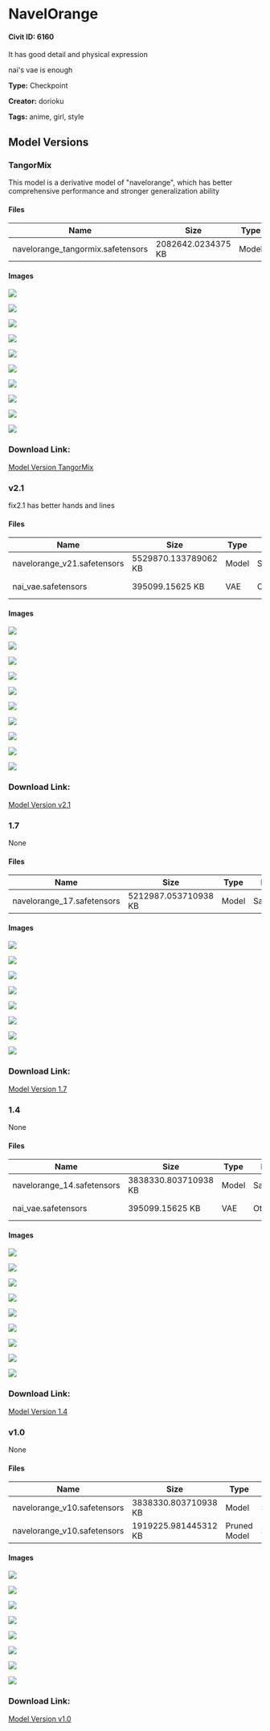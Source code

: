 # NavelOrange

#### Civit ID: 6160

<p>It has good detail and physical expression</p><p>nai's vae is enough</p>

**Type:** Checkpoint

**Creator:** dorioku

**Tags:** anime, girl, style

## Model Versions

### TangorMix

<p>This model is a derivative model of "navelorange", which has better comprehensive performance and stronger generalization ability</p>

#### Files

| Name | Size | Type | Format | Download Url | AutoV1 | AutoV2 | SHA256 | CRC32 | BLAKE3 |
| --- | --- | --- | --- | --- | --- | --- | --- | --- | --- |
| navelorange_tangormix.safetensors | 2082642.0234375 KB | Model | SafeTensor | https://civitai.com/api/download/models/72162 | A5813B9D | 80AAB7C281 | 80AAB7C28144AD7D6879C80FFB99BFB921D95F50D940C1F2700A11878E3D09B5 | A5D550B5 | 35F207FCA54EAD9E65539958788ED1FD7423E927787C07E719266ED018D7867A |

#### Images

<p><img src="https://image.civitai.com/xG1nkqKTMzGDvpLrqFT7WA/aff05114-9414-4e52-abf1-f51f30d0f3ee/width=450/805725.jpeg" /></p>

<p><img src="https://image.civitai.com/xG1nkqKTMzGDvpLrqFT7WA/6d1620a8-0f44-4486-8db2-cd8def7b8dfd/width=450/805740.jpeg" /></p>

<p><img src="https://image.civitai.com/xG1nkqKTMzGDvpLrqFT7WA/77130336-8cdc-4d2e-b172-bf432739bd53/width=450/805742.jpeg" /></p>

<p><img src="https://image.civitai.com/xG1nkqKTMzGDvpLrqFT7WA/80d18d30-c550-4d5a-8b88-e31f281f8148/width=450/805726.jpeg" /></p>

<p><img src="https://image.civitai.com/xG1nkqKTMzGDvpLrqFT7WA/bcbf0f3f-fd69-4afe-83a7-af5eb63deafc/width=450/805735.jpeg" /></p>

<p><img src="https://image.civitai.com/xG1nkqKTMzGDvpLrqFT7WA/d94734bc-06d4-4066-93be-49d1e199b547/width=450/805728.jpeg" /></p>

<p><img src="https://image.civitai.com/xG1nkqKTMzGDvpLrqFT7WA/66f0756c-c2ae-47cc-805d-b988742e888e/width=450/805733.jpeg" /></p>

<p><img src="https://image.civitai.com/xG1nkqKTMzGDvpLrqFT7WA/098d87b1-6392-4f2f-acea-b76ea39a9cb9/width=450/805738.jpeg" /></p>

<p><img src="https://image.civitai.com/xG1nkqKTMzGDvpLrqFT7WA/3cad408b-6152-47df-a5f0-b8e451a0f1c4/width=450/805739.jpeg" /></p>

<p><img src="https://image.civitai.com/xG1nkqKTMzGDvpLrqFT7WA/e2208f68-69b9-4c2f-8d0e-d8c1ea60be62/width=450/805729.jpeg" /></p>

### Download Link:

[Model Version TangorMix](https://civitai.com/api/download/models/72162)

### v2.1

<p>fix2.1 has better hands and lines</p>

#### Files

| Name | Size | Type | Format | Download Url | AutoV1 | AutoV2 | SHA256 | CRC32 | BLAKE3 |
| --- | --- | --- | --- | --- | --- | --- | --- | --- | --- |
| navelorange_v21.safetensors | 5529870.133789062 KB | Model | SafeTensor | https://civitai.com/api/download/models/47939 | 5CD6596A | 5D3ABE20E1 | 5D3ABE20E1E10741C32410E5A51DAB7F51E7B789D664192291C615888AF4C5F0 | 303860FB | CA8F8ACE7C1178F0F0C173479FB3E788BFB8E05179678DBD737B868543B726C5 |
| nai_vae.safetensors | 395099.15625 KB | VAE | Other | https://civitai.com/api/download/models/47939?type=VAE&format=Other | D80B11D2 | 796A0B4296 | 796A0B4296F62969F9CB67FF3F963E841B34138BF146750447DC517404184AD0 | 4340895E | BCBC0AE76BB65EF94E5AA0F723357B9DE483C1B47FDEEA8F8C2DDE0E5C9E73F2 |

#### Images

<p><img src="https://image.civitai.com/xG1nkqKTMzGDvpLrqFT7WA/efa392ad-0467-427f-350e-eb9616197200/width=450/518606.jpeg" /></p>

<p><img src="https://image.civitai.com/xG1nkqKTMzGDvpLrqFT7WA/14364a07-5b0f-4977-516b-21306d72a200/width=450/518591.jpeg" /></p>

<p><img src="https://image.civitai.com/xG1nkqKTMzGDvpLrqFT7WA/44e8d42f-78e2-4950-4cae-5083cce90d00/width=450/518604.jpeg" /></p>

<p><img src="https://image.civitai.com/xG1nkqKTMzGDvpLrqFT7WA/8360df66-dee1-4d89-1892-b664ab3bdc00/width=450/518605.jpeg" /></p>

<p><img src="https://image.civitai.com/xG1nkqKTMzGDvpLrqFT7WA/1ab74ac8-37c4-41c5-ae48-814cf0e41a00/width=450/518596.jpeg" /></p>

<p><img src="https://image.civitai.com/xG1nkqKTMzGDvpLrqFT7WA/cd5c2685-2c9b-4ff3-5a79-02fbeb7b5500/width=450/518647.jpeg" /></p>

<p><img src="https://image.civitai.com/xG1nkqKTMzGDvpLrqFT7WA/7ba66286-09c8-4cd7-6c43-f5414d6f8800/width=450/518595.jpeg" /></p>

<p><img src="https://image.civitai.com/xG1nkqKTMzGDvpLrqFT7WA/dc364c12-a0f6-4489-c5cb-15c3f8456800/width=450/518612.jpeg" /></p>

<p><img src="https://image.civitai.com/xG1nkqKTMzGDvpLrqFT7WA/285f4474-cf42-4cce-701e-9f7a2de92b00/width=450/518593.jpeg" /></p>

<p><img src="https://image.civitai.com/xG1nkqKTMzGDvpLrqFT7WA/8a7ee7ee-00b0-4381-1586-54c719a22400/width=450/518592.jpeg" /></p>

### Download Link:

[Model Version v2.1](https://civitai.com/api/download/models/47939)

### 1.7

None

#### Files

| Name | Size | Type | Format | Download Url | AutoV1 | AutoV2 | SHA256 | CRC32 | BLAKE3 |
| --- | --- | --- | --- | --- | --- | --- | --- | --- | --- |
| navelorange_17.safetensors | 5212987.053710938 KB | Model | SafeTensor | https://civitai.com/api/download/models/34179 | 580C92AE | CCFD400229 | CCFD40022991318EF690434045FED2DF06808C0CB0D7B6A9FE0FDD7042BA544D | 779E3617 | C76D333EBEE506F4FF45868100DBE2F53D8F5725D4E9B8898A1FBE717CE55F29 |

#### Images

<p><img src="https://image.civitai.com/xG1nkqKTMzGDvpLrqFT7WA/45cfb990-43b5-4522-d13c-c3202bd24f00/width=450/390505.jpeg" /></p>

<p><img src="https://image.civitai.com/xG1nkqKTMzGDvpLrqFT7WA/5edceedd-15fa-4788-b05b-cbd80687a100/width=450/390512.jpeg" /></p>

<p><img src="https://image.civitai.com/xG1nkqKTMzGDvpLrqFT7WA/e4f4ba83-f10b-4119-d7c4-b00074c60b00/width=450/390511.jpeg" /></p>

<p><img src="https://image.civitai.com/xG1nkqKTMzGDvpLrqFT7WA/21f3cfd4-9c7a-4ddc-623f-470af4854300/width=450/390510.jpeg" /></p>

<p><img src="https://image.civitai.com/xG1nkqKTMzGDvpLrqFT7WA/a2c08843-b0e9-4b87-cbaa-fc7fa34d9200/width=450/390509.jpeg" /></p>

<p><img src="https://image.civitai.com/xG1nkqKTMzGDvpLrqFT7WA/822765fa-d604-43f5-2ca5-43c7307d4700/width=450/390508.jpeg" /></p>

<p><img src="https://image.civitai.com/xG1nkqKTMzGDvpLrqFT7WA/6f65d2a7-e4d0-4ca8-a6d6-f936152eb900/width=450/390507.jpeg" /></p>

<p><img src="https://image.civitai.com/xG1nkqKTMzGDvpLrqFT7WA/f8c44eaa-d923-446d-4c47-8cb2c390b600/width=450/390506.jpeg" /></p>

### Download Link:

[Model Version 1.7](https://civitai.com/api/download/models/34179)

### 1.4

None

#### Files

| Name | Size | Type | Format | Download Url | AutoV1 | AutoV2 | SHA256 | CRC32 | BLAKE3 |
| --- | --- | --- | --- | --- | --- | --- | --- | --- | --- |
| navelorange_14.safetensors | 3838330.803710938 KB | Model | SafeTensor | https://civitai.com/api/download/models/17452 | EA66B1DC | C65A858AF2 | C65A858AF2DFEC37B5547B402A8898985A58DE1DA1BF29967B173A04C006A6B1 | 45E70BDA | FBE2D710C579050A8B4A70519B74AA3CEADF2659575FF5B775C0492558EF89E6 |
| nai_vae.safetensors | 395099.15625 KB | VAE | Other | https://civitai.com/api/download/models/17452?type=VAE&format=Other | D80B11D2 | 796A0B4296 | 796A0B4296F62969F9CB67FF3F963E841B34138BF146750447DC517404184AD0 | 4340895E | BCBC0AE76BB65EF94E5AA0F723357B9DE483C1B47FDEEA8F8C2DDE0E5C9E73F2 |

#### Images

<p><img src="https://image.civitai.com/xG1nkqKTMzGDvpLrqFT7WA/8b76630b-74ea-4d13-797d-26bde0539200/width=450/177742.jpeg" /></p>

<p><img src="https://image.civitai.com/xG1nkqKTMzGDvpLrqFT7WA/c303ba94-5c5f-4a59-0b2c-fe006bf9a700/width=450/177741.jpeg" /></p>

<p><img src="https://image.civitai.com/xG1nkqKTMzGDvpLrqFT7WA/b2ce7989-be75-4846-1290-a3bc6b8ca300/width=450/177740.jpeg" /></p>

<p><img src="https://image.civitai.com/xG1nkqKTMzGDvpLrqFT7WA/42000585-a111-4c78-def4-35a492ab7200/width=450/177739.jpeg" /></p>

<p><img src="https://image.civitai.com/xG1nkqKTMzGDvpLrqFT7WA/b95094c5-fd02-4326-1f03-a0ae3145ab00/width=450/177738.jpeg" /></p>

<p><img src="https://image.civitai.com/xG1nkqKTMzGDvpLrqFT7WA/670feaff-6482-4ef1-6f24-755097616d00/width=450/177737.jpeg" /></p>

<p><img src="https://image.civitai.com/xG1nkqKTMzGDvpLrqFT7WA/d2c4a572-0812-4b4e-449d-61aaf54d9e00/width=450/177736.jpeg" /></p>

<p><img src="https://image.civitai.com/xG1nkqKTMzGDvpLrqFT7WA/6546b7fe-a975-4a7f-0b51-acb509927500/width=450/177735.jpeg" /></p>

<p><img src="https://image.civitai.com/xG1nkqKTMzGDvpLrqFT7WA/3dd10d10-a7f8-442a-a2ae-ff0d652af200/width=450/177734.jpeg" /></p>

### Download Link:

[Model Version 1.4](https://civitai.com/api/download/models/17452)

### v1.0

None

#### Files

| Name | Size | Type | Format | Download Url | AutoV1 | AutoV2 | SHA256 | CRC32 | BLAKE3 |
| --- | --- | --- | --- | --- | --- | --- | --- | --- | --- |
| navelorange_v10.safetensors | 3838330.803710938 KB | Model | SafeTensor | https://civitai.com/api/download/models/7212 | DE9700DB | 34CF604C95 | 34CF604C958E045EDA64CCD25057B7388D2A5E4C4BBD91B07171F4E2327BF116 | 15E29531 | EFAB2FC6D8DC6BD3CCE7AB09ECF8D7875B5477B57FB185276CBB334AAE8708E4 |
| navelorange_v10.safetensors | 1919225.981445312 KB | Pruned Model | SafeTensor | https://civitai.com/api/download/models/7212?type=Pruned%20Model&format=SafeTensor&size=pruned&fp=fp16 | 92A32F25 | 84B2201653 | 84B2201653DC6F1314600DE189DB792A807BEB93B0F10CC3127636D13CC8DA1B | 22241FE0 | BDB71D4C1AE2C1AB93B03F3ADFEF62A9D05C62CE571D1F5C8362B25822AE52F2 |

#### Images

<p><img src="https://image.civitai.com/xG1nkqKTMzGDvpLrqFT7WA/fd881cf2-a25b-4c86-d327-069334c7bd00/width=450/66530.jpeg" /></p>

<p><img src="https://image.civitai.com/xG1nkqKTMzGDvpLrqFT7WA/da54e8fb-adf7-4d84-0d98-da609e5dd700/width=450/66538.jpeg" /></p>

<p><img src="https://image.civitai.com/xG1nkqKTMzGDvpLrqFT7WA/ee381a95-e7e3-4bd8-545c-d5aef7114b00/width=450/66537.jpeg" /></p>

<p><img src="https://image.civitai.com/xG1nkqKTMzGDvpLrqFT7WA/d8b458d0-5054-406d-51af-45ebc99dc400/width=450/66536.jpeg" /></p>

<p><img src="https://image.civitai.com/xG1nkqKTMzGDvpLrqFT7WA/3a6ff198-97ba-4c9c-2ad7-b570d9b63400/width=450/66535.jpeg" /></p>

<p><img src="https://image.civitai.com/xG1nkqKTMzGDvpLrqFT7WA/5658793f-4899-41d3-d3f3-f14b8eb11e00/width=450/66534.jpeg" /></p>

<p><img src="https://image.civitai.com/xG1nkqKTMzGDvpLrqFT7WA/9189b3a7-2a7f-4420-d5cc-4708b267f400/width=450/66533.jpeg" /></p>

<p><img src="https://image.civitai.com/xG1nkqKTMzGDvpLrqFT7WA/b67b623e-df8b-4485-341d-3800b3902500/width=450/66532.jpeg" /></p>

### Download Link:

[Model Version v1.0](https://civitai.com/api/download/models/7212)

